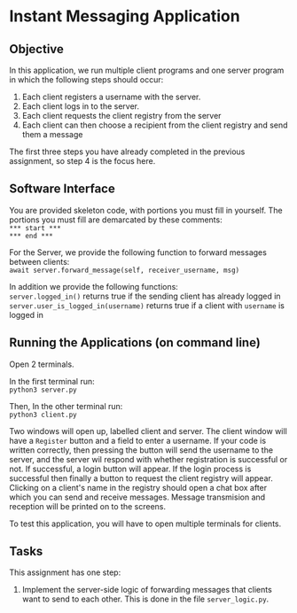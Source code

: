 # Instant Messaging Application

## Objective

In this application, we run multiple client programs and one server program in which the following steps should occur:
1. Each client registers a username with the server.
2. Each client logs in to the server.
3. Each client requests the client registry from the server
4. Each client can then choose a recipient from the client registry and send them a message

The first three steps you have already completed in the previous assignment, so step 4 is the focus here.

## Software Interface

You are provided skeleton code, with portions you must fill in yourself. The portions you must fill are demarcated by 
these comments:  
`*** start ***`  
`*** end ***`  

For the Server, we provide the following function to forward messages between clients:  
`await server.forward_message(self, receiver_username, msg)`

In addition we provide the following functions:  
`server.logged_in()` returns true if the sending client has already logged in  
`server.user_is_logged_in(username)` returns true if a client with `username` is logged in  

## Running the Applications (on command line)

Open 2 terminals.  

In the first terminal run:  
`python3 server.py`    

Then, In the other terminal run:  
`python3 client.py`  

Two windows will open up, labelled client and server. The client window will have a `Register` button and a field to 
enter a username. If your code is written correctly, then pressing the button will send the username to the server, and 
the server wil respond with whether registration is successful or not. If successful, a login button will appear. If the 
login process is successful then finally a button to request the client registry will appear. Clicking on a client's 
name in the registry should open a chat box after which you can send and receive messages. Message transmision and 
reception will be printed on to the screens.

To test this application, you will have to open multiple terminals for clients.

## Tasks

This assignment has one step:
1. Implement the server-side logic of forwarding messages that clients want to send to each other. This is done in the 
   file `server_logic.py`.
